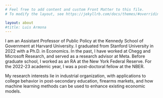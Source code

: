```yaml
---
# Feel free to add content and custom Front Matter to this file.
# To modify the layout, see https://jekyllrb.com/docs/themes/#overriding-theme-defaults

layout: about
#title: Luis Armona
---
```


I am an Assistant Professor of Public Policy at the Kennedy School of Government at Harvard University. I graduated from Stanford University in 2022 with a Ph.D. in Economics. In the past, I have worked at Chegg and Microsoft Research, and served as a research advisor at Meta. Before graduate school, I worked as an RA at the New York Federal Reserve. For the 2022-23 academic year, I was a post-doctoral fellow at the NBER.

My research interests lie in industrial organization, with applications to college behavior in post-secondary education, firearms markets, and how machine learning methods can be used to enhance existing economic models.
